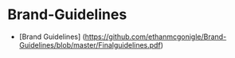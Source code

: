 # Brand-Guidelines


- [Brand Guidelines]
(https://github.com/ethanmcgonigle/Brand-Guidelines/blob/master/Finalguidelines.pdf)
